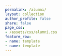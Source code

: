 ```yaml
---
permalink: /alumni/
layout: collection
author_profile: false
share: false
page_css:
- /assets/css/alumni.css
feature_row:
- name: template
- name: template
---
```

